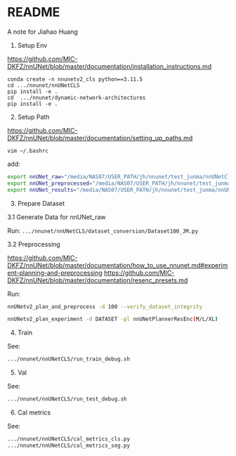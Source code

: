 # README

A note for Jiahao Huang


1. Setup Env

https://github.com/MIC-DKFZ/nnUNet/blob/master/documentation/installation_instructions.md


```
conda create -n nnunetv2_cls python==3.11.5
cd .../nnunet/nnUNetCLS
pip install -e .
cd  .../nnunet/dynamic-network-architectures
pip install -e .
```


2. Setup Path

https://github.com/MIC-DKFZ/nnUNet/blob/master/documentation/setting_up_paths.md

`vim ~/.bashrc`

add:
```sh
export nnUNet_raw="/media/NAS07/USER_PATH/jh/nnunet/test_junma/nnUNetCls_output/nnUNet_raw"
export nnUNet_preprocessed="/media/NAS07/USER_PATH/jh/nnunet/test_junma/nnUNetCls_output/nnUNet_preprocessed"
export nnUNet_results="/media/NAS07/USER_PATH/jh/nnunet/test_junma/nnUNetCls_output/nnUNet_results"
```


3. Prepare Dataset

3.1 Generate Data for nnUNet_raw

Run:
`.../nnunet/nnUNetCLS/dataset_conversion/Dataset100_JM.py`

3.2 Preprocessing

https://github.com/MIC-DKFZ/nnUNet/blob/master/documentation/how_to_use_nnunet.md#experiment-planning-and-preprocessing
https://github.com/MIC-DKFZ/nnUNet/blob/master/documentation/resenc_presets.md

Run:
```sh
nnUNetv2_plan_and_preprocess -d 100 --verify_dataset_integrity
```

```sh
nnUNetv2_plan_experiment -d DATASET -pl nnUNetPlannerResEnc(M/L/XL)
```

4. Train

See:

```sh
.../nnunet/nnUNetCLS/run_train_debug.sh
```


5. Val

See:
```sh
.../nnunet/nnUNetCLS/run_test_debug.sh
```

6. Cal metrics

See:

```sh
.../nnunet/nnUNetCLS/cal_metrics_cls.py
.../nnunet/nnUNetCLS/cal_metrics_seg.py
```
